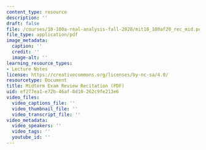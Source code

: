 ```yaml
---
content_type: resource
description: ''
draft: false
file: /courses/18-100a-real-analysis-fall-2020/mit18_100af20_rec_mid.pdf
file_type: application/pdf
image_metadata:
  caption: ''
  credit: ''
  image-alt: ''
learning_resource_types:
- Lecture Notes
license: https://creativecommons.org/licenses/by-nc-sa/4.0/
resourcetype: Document
title: Midterm Exam Review Recitation (PDF)
uid: ef277ea1-e72b-46af-8d10-262c9fe213e6
video_files:
  video_captions_file: ''
  video_thumbnail_file: ''
  video_transcript_file: ''
video_metadata:
  video_speakers: ''
  video_tags: ''
  youtube_id: ''
---
```

